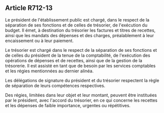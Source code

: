 Article R712-13
----
Le président de l'établissement public est chargé, dans le respect de la
séparation de ses fonctions et de celles de trésorier, de l'exécution du budget.
Il émet, à destination du trésorier les factures et titres de recettes, ainsi
que les mandats des dépenses et des charges, préalablement à leur encaissement
ou à leur paiement.

Le trésorier est chargé dans le respect de la séparation de ses fonctions et de
celles du président de la tenue de la comptabilité, de l'exécution des
opérations de dépenses et de recettes, ainsi que de la gestion de la trésorerie.
Il est assisté en tant que de besoin par les services comptables et les régies
mentionnées au dernier alinéa.

Les délégations de signature du président et du trésorier respectent la règle de
séparation de leurs compétences respectives.

Des régies, limitées dans leur objet et leur montant, peuvent être instituées
par le président, avec l'accord du trésorier, en ce qui concerne les recettes et
les dépenses de faible importance, urgentes ou répétitives.
